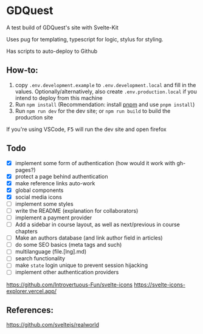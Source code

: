# GDQuest

A test build of GDQuest's site with Svelte-Kit

Uses pug for templating, typescript for logic, stylus for styling.

Has scripts to auto-deploy to Github

## How-to:

1. copy `.env.development.example` to `.env.development.local` and fill in the values. Optionally/alternatively, also create `.env.production.local` if you intend to deploy from this machine
2. Run `npm install` (Recommendation: install [pnpm](https://pnpm.io/) and use `pnpm install`)
3. Run `npm run dev` for the dev site; or `npm run build` to build the production site

If you're using VSCode, <kbd>F5</kbd> will run the dev site and open firefox

## Todo

- [x] implement some form of authentication (how would it work with gh-pages?)
- [x] protect a page behind authentication
- [x] make reference links auto-work
- [x] global components
- [x] social media icons
- [ ] implement some styles
- [ ] write the README (explanation for collaborators)
- [ ] implement a payment provider
- [ ] Add a sidebar in course layout, as well as next/previous in course chapters
- [ ] Make an authors database (and link author field in articles)
- [ ] do some SEO basics (meta tags and such)
- [ ] multilanguage (file.[lng].md)
- [ ] search functionality
- [ ] make `state` login unique to prevent session hijacking
- [ ] implement other authentication providers

https://github.com/Introvertuous-Fun/svelte-icons
https://svelte-icons-explorer.vercel.app/

## References:

https://github.com/sveltejs/realworld